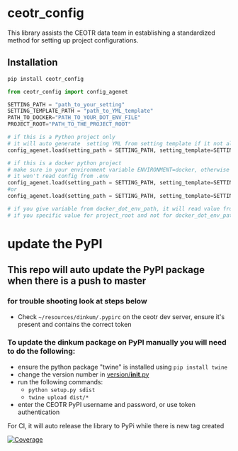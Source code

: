 # ceotr_config

This library assists the CEOTR data team in establishing a standardized method for setting up project configurations.

## Installation

```bash
pip install ceotr_config
```


```python
from ceotr_config import config_agenet

SETTING_PATH = "path_to_your_setting"
SETTING_TEMPLATE_PATH = "path_to_YML_template"
PATH_TO_DOCKER="PATH_TO_YOUR_DOT_ENV_FILE"
PROJECT_ROOT="PATH_TO_THE_PROJECT_ROOT"

# if this is a Python project only
# it will auto generate  setting YML from setting template if it not alreadt exist
config_agenet.load(setting_path = SETTING_PATH, setting_template=SETTING_TEMPLATE_PATH)

# if this is a docker python project
# make sure in your environment variable ENVIRONMENT=docker, otherwise
# it won't read config from .env
config_agenet.load(setting_path = SETTING_PATH, setting_template=SETTING_TEMPLATE_PATH, docker_dot_env_path=PATH_TO_DOCKER)
#or
config_agenet.load(setting_path = SETTING_PATH, setting_template=SETTING_TEMPLATE_PATH, project_root=PATH_TO_DOCKER)

# if you give variable from docker_dot_env_path, it will read value from docker_dot_env_path
# if you specific value for project_root and not for docker_dot_env_path, it will assign docker_dot_env_path as {project_root}/docker/.env
```


# update the PyPI

## This repo will auto update the PyPI package when there is a push to master
### for trouble shooting look at steps below
- Check `~/resources/dinkum/.pypirc` on the ceotr dev server, ensure it's present and contains the correct token

### To update the dinkum package on PyPI **manually** you will need to do the following:
- ensure the python package "twine" is installed using `pip install twine`
- change the version number in [version/__init__.py](version/__init__.py)
- run the following commands:
    - `python setup.py sdist`
    - `twine upload dist/*`
- enter the CEOTR PyPI username and password, or use token authentication

For CI, it will auto release the library to PyPi while there is new tag created



[![Coverage](http://129.173.20.172:9000/api/project_badges/measure?project=ceotr-public_ceotr_app_common_ceotr_config_608ff53d-9e27-4857-bb53-9cb5609b0f96&metric=coverage&token=sqb_fac9c74ea6746cafd20cb09c9f20d9e19c01508d)](http://129.173.20.172:9000/dashboard?id=ceotr-public_ceotr_app_common_ceotr_config_608ff53d-9e27-4857-bb53-9cb5609b0f96)